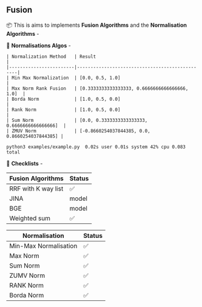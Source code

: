 ## **Fusion**

📦 This is aims to implements **Fusion Algorithms** and the **Normalisation Algorithms** - 


📖 **Normalisations Algos**  - 

```
| Normalization Method   | Result                                         |
|------------------------|------------------------------------------------|
| Min Max Normalization  | [0.0, 0.5, 1.0]                                |
| Max Norm Rank Fusion   | [0.3333333333333333, 0.6666666666666666, 1.0]  |
| Borda Norm             | [1.0, 0.5, 0.0]                                |
| Rank Norm              | [1.0, 0.5, 0.0]                                |
| Sum Norm               | [0.0, 0.3333333333333333, 0.6666666666666666]  |
| ZMUV Norm              | [-0.8660254037844385, 0.0, 0.8660254037844385] |

python3 examples/example.py  0.02s user 0.01s system 42% cpu 0.083 total
```


📖 **Checklists** -

|  Fusion Algorithms | Status |         
|------------|------------|
| RRF with K way list  | ✅ |
| JINA   | model |
| BGE   | model |
|  Weighted sum | ✅ |

|  Normalisation | Status |
|------------|------------|
| Min-Max Normalisation  | ✅ |
| Max Norm | ✅ |
| Sum Norm | ✅ |
|  ZUMV Norm | ✅ |
|  RANK Norm | ✅ |
|  Borda Norm | ✅ |
